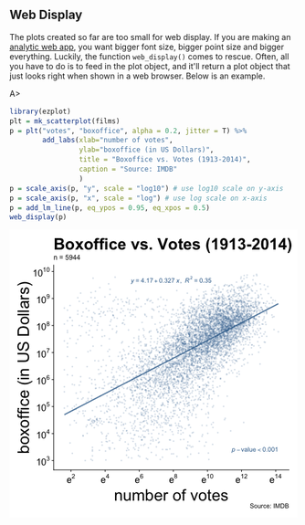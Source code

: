 ## Web Display

The plots created so far are too small for web display. If you are making an 
[analytic web app](http://app.cabaceo.com/ocpu/github/gmlang/imdb/www/#/bo), 
you want bigger font size, bigger point size and bigger everything. 
Luckily, the function `web_display()` comes to rescue. Often, all you have to 
do is to feed in the plot object, and it'll return a plot object that just 
looks right when shown in a web browser. Below is an example.

A>
```r
library(ezplot)
plt = mk_scatterplot(films)
p = plt("votes", "boxoffice", alpha = 0.2, jitter = T) %>% 
        add_labs(xlab="number of votes", 
                 ylab="boxoffice (in US Dollars)", 
                 title = "Boxoffice vs. Votes (1913-2014)",
                 caption = "Source: IMDB"
                 )
p = scale_axis(p, "y", scale = "log10") # use log10 scale on y-axis
p = scale_axis(p, "x", scale = "log") # use log scale on x-axis
p = add_lm_line(p, eq_ypos = 0.95, eq_xpos = 0.5) 
web_display(p)
```

![plot of chunk unnamed-chunk-4](images/unnamed-chunk-4-1.png)


              
